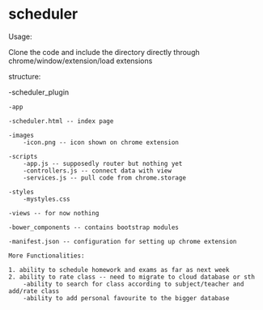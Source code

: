 # scheduler

Usage: 

Clone the code and include the directory directly through chrome/window/extension/load extensions


structure:

-scheduler_plugin

	-app

	-scheduler.html -- index page

	-images
		-icon.png -- icon shown on chrome extension

	-scripts
		-app.js -- supposedly router but nothing yet
		-controllers.js -- connect data with view
		-services.js -- pull code from chrome.storage

	-styles
		-mystyles.css

	-views -- for now nothing

	-bower_components -- contains bootstrap modules

	-manifest.json -- configuration for setting up chrome extension

	More Functionalities:

	1. ability to schedule homework and exams as far as next week
	2. ability to rate class -- need to migrate to cloud database or sth
		-ability to search for class according to subject/teacher and add/rate class
		-ability to add personal favourite to the bigger database

